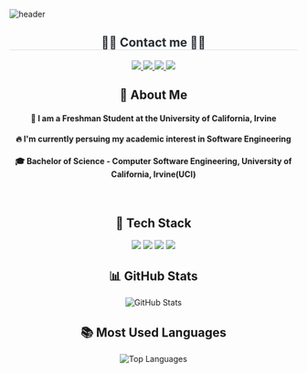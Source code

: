 <div>

![header](https://capsule-render.vercel.app/api?type=Blur&fontColor=d6ace6&height=300&section=header&text=Good%20to%20see%20you%20%F0%9F%A4%97&animation=fadeIn)

</div>  

<div align="center">
<h2 style="border-bottom: 1px solid #d8dee4; color: #282d33;"> 🧑‍💻 Contact me 🧑‍💻 </h2>
<div align="center">
<a href="https://www.instagram.com/evan_escn">
 <img src="https://img.shields.io/badge/Instagram-E4405F?style=for-the-badge&logo=Instagram&logoColor=white">
</a>
<a href="mailto:ejeon2@uci.edu">
 <img src="https://img.shields.io/badge/Gmail-EA4335?style=for-the-badge&logo=Gmail&logoColor=white">
</a>
<a href="https://www.linkedin.com/in/soobin-jeon-28070a2bb/">
 <img src="https://img.shields.io/badge/LinkedIn-0077B5?style=for-the-badge&logo=LinkedIn&logoColor=white">
</a>
<a href="https://discord.com/users/evan_escn">
 <img src="https://img.shields.io/badge/Discord-5865F2?style=for-the-badge&logo=discord&logoColor=white">
</a>

</div>
 
 ## 👀 About Me
 #### :raising_hand: I am a Freshman Student at the University of California, Irvine<br/>
 #### :fire: I'm currently persuing my academic interest in Software Engineering<br/>
 #### :mortar_board: Bachelor of Science - Computer Software Engineering, University of California, Irvine(UCI)
<br/>

 ## 🧱 Tech Stack
<!--Python-->
<img src="https://img.shields.io/badge/Python-3776AB?style=flat-square&logo=Python&logoColor=white"/>
<!--JavaScript-->
<img src="https://img.shields.io/badge/JavaScript-F7DF1E?style=flat-square&logo=JavaScript&logoColor=white"/>
<!--HTML5-->
<img src="https://img.shields.io/badge/HTML5-E34F26?style=flat-square&logo=HTML5&logoColor=white"/>
<!--CSS-->
<img src="https://img.shields.io/badge/CSS3-1572B6?style=flat-square&logo=CSS3&logoColor=white"/>
<br/>

<h2>📊 GitHub Stats</h2>
  <img src="https://github-readme-stats.vercel.app/api?username=evanjeon-hub&show_icons=true&theme=radical" alt="GitHub Stats" />

<h2>📚 Most Used Languages</h2>
  <img src="https://github-readme-stats.vercel.app/api/top-langs/?username=evanjeon-hub&layout=compact&theme=default" alt="Top Languages" />

</div>

<!--
**EvanJeon-hub/EvanJeon-hub** is a ✨ _special_ ✨ repository because its `README.md` (this file) appears on your GitHub profile.
